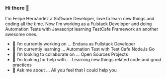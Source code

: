 ### Hi there 👋

I'm Felipe Hernández a Software Developer, love to learn new things and coding all the time. Now I'm working as a Fulstack Developer and doing Automation Tests with Javascript learning TestCafe Framework an another awesome ones.

- 🔭 I’m currently working on ...
        Endava as Fullstack Developer
- 🌱 I’m currently learning ...
        Automation Test with Test Cafe
        NodeJs
        Go
- 👯 I’m looking to collaborate on ...
        Open Sources Projects
- 🤔 I’m looking for help with ...
        Learning new things related code and good practices 
- 💬 Ask me about ...
        All you feel that I could help you
